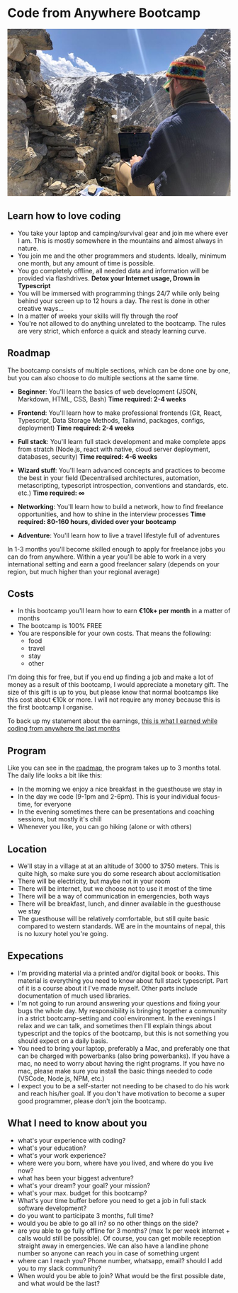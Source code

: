 # Code from Anywhere Bootcamp

![Me coding from the Himalaya](./code-from-himalaya.jpeg)

## Learn how to love coding

- You take your laptop and camping/survival gear and join me where ever I am. This is mostly somewhere in the mountains and almost always in nature.
- You join me and the other programmers and students. Ideally, minimum one month, but any amount of time is possible.
- You go completely offline, all needed data and information will be provided via flashdrives. **Detox your Internet usage, Drown in Typescript**
- You will be immersed with programming things 24/7 while only being behind your screen up to 12 hours a day. The rest is done in other creative ways...
- In a matter of weeks your skills will fly through the roof
- You're not allowed to do anything unrelated to the bootcamp. The rules are very strict, which enforce a quick and steady learning curve.

## Roadmap

The bootcamp consists of multiple sections, which can be done one by one, but you can also choose to do multiple sections at the same time.

- **Beginner**: You'll learn the basics of web development (JSON, Markdown, HTML, CSS, Bash) **Time required: 2-4 weeks**

- **Frontend**: You'll learn how to make professional frontends (Git, React, Typescript, Data Storage Methods, Tailwind, packages, configs, deployment) **Time required: 2-4 weeks**

- **Full stack**: You'll learn full stack development and make complete apps from stratch (Node.js, react with native, cloud server deployment, databases, security) **Time required: 4-6 weeks**

- **Wizard stuff**: You'll learn advanced concepts and practices to become the best in your field (Decentralised architectures, automation, metascripting, typescript introspection, conventions and standards, etc. etc.) **Time required: ∞**

- **Networking**: You'll learn how to build a network, how to find freelance opportunities, and how to shine in the interview processes **Time required: 80-160 hours, divided over your bootcamp**

- **Adventure**: You'll learn how to live a travel lifestyle full of adventures

In 1-3 months you'll become skilled enough to apply for freelance jobs you can do from anywhere. Within a year you'll be able to work in a very international setting and earn a good freelancer salary (depends on your region, but much higher than your regional average)

## Costs

- In this bootcamp you'll learn how to earn **€10k+ per month** in a matter of months
- The bootcamp is 100% FREE
- You are responsible for your own costs. That means the following:
  - food
  - travel
  - stay
  - other

I'm doing this for free, but if you end up finding a job and make a lot of money as a result of this bootcamp, I would appreciate a monetary gift. The size of this gift is up to you, but please know that normal bootcamps like this cost about €10k or more. I will not require any money because this is the first bootcamp I organise.

To back up my statement about the earnings, [this is what I earned while coding from anywhere the last months](./earnings-132k-6months.png)

## Program

Like you can see in the [roadmap](#roadmap), the program takes up to 3 months total. The daily life looks a bit like this:

- In the morning we enjoy a nice breakfast in the guesthouse we stay in
- In the day we code (9-1pm and 2-6pm). This is your individual focus-time, for everyone
- In the evening sometimes there can be presentations and coaching sessions, but mostly it's chill
- Whenever you like, you can go hiking (alone or with others)

## Location

- We'll stay in a village at at an altitude of 3000 to 3750 meters. This is quite high, so make sure you do some research about acclomitisation
- There will be electricity, but maybe not in your room
- There will be internet, but we choose not to use it most of the time
- There will be a way of communication in emergencies, both ways
- There will be breakfast, lunch, and dinner available in the guesthouse we stay
- The guesthouse will be relatively comfortable, but still quite basic compared to western standards. WE are in the mountains of nepal, this is no luxury hotel you're going.

## Expecations

- I'm providing material via a printed and/or digital book or books. This material is everything you need to know about full stack typescript. Part of it is a course about it I've made myself. Other parts include documentation of much used libraries.
- I'm not going to run around answering your questions and fixing your bugs the whole day. My responsibility is bringing together a community in a strict bootcamp-setting and cool environment. In the evenings I relax and we can talk, and sometimes then I'll explain things about typescript and the topics of the bootcamp, but this is not something you should expect on a daily basis.
- You need to bring your laptop, preferably a Mac, and preferably one that can be charged with powerbanks (also bring powerbanks). If you have a mac, no need to worry about having the right programs. If you have no mac, please make sure you install the basic things needed to code (VSCode, Node.js, NPM, etc.)
- I expect you to be a self-starter not needing to be chased to do his work and reach his/her goal. If you don't have motivation to become a super good programmer, please don't join the bootcamp.

## What I need to know about you

- what's your experience with coding?
- what's your education?
- what's your work experience?
- where were you born, where have you lived, and where do you live now?
- what has been your biggest adventure?
- what's your dream? your goal? your mission?
- what's your max. budget for this bootcamp?
- What's your time buffer before you need to get a job in full stack software development?
- do you want to participate 3 months, full time?
- would you be able to go all in? so no other things on the side?
- are you able to go fully offline for 3 months? (max 1x per week internet + calls would still be possible). Of course, you can get mobile reception straight away in emergencies. We can also have a landline phone number so anyone can reach you in case of something urgent
- where can I reach you? Phone number, whatsapp, email? should I add you to my slack community?
- When would you be able to join? What would be the first possible date, and what would be the last?
